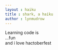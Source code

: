 ```yaml
---
layout : haiku
title : shark, a haiku
author : lynmudrow
---
```


Learning code is<br>
...fun<br>
and i love hactoberfest<br>